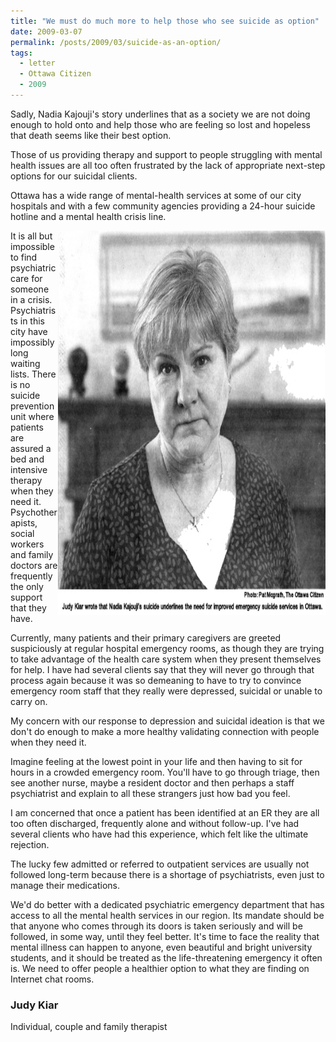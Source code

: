 ```yaml
---
title: "We must do much more to help those who see suicide as option"
date: 2009-03-07
permalink: /posts/2009/03/suicide-as-an-option/
tags:
  - letter
  - Ottawa Citizen
  - 2009
---
```



Sadly, Nadia Kajouji's story underlines that as a society we are not doing enough to hold onto and help those who are feeling so lost and hopeless that death seems like their best option.

Those of us providing therapy and support to people struggling with mental health issues are all too often frustrated by the lack of appropriate next-step options for our suicidal clients.

Ottawa has a wide range of mental-health services at some of our city hospitals and with a few community agencies providing a 24-hour suicide hotline and a mental health crisis line.

<img src="/images/2009-03-07_photo.jpg" width="428" height="615" align="right" id="image_wrap_right" alt="judy">

It is all but impossible to find psychiatric care for someone in a crisis. Psychiatrists in this city have impossibly long waiting lists. There is no suicide prevention unit where patients are assured a bed and intensive therapy when they need it. Psychotherapists, social workers and family doctors are frequently the only support that they have.

Currently, many patients and their primary caregivers are greeted suspiciously at regular hospital emergency rooms, as though they are trying to take advantage of the health care system when they present themselves for help. I have had several clients say that they will never go through that process again because it was so demeaning to have to try to convince emergency room staff that they really were depressed, suicidal or unable to carry on.

My concern with our response to depression and suicidal ideation is that we don't do enough to make a more healthy validating connection with people when they need it.

Imagine feeling at the lowest point in your life and then having to sit for hours in a crowded emergency room. You'll have to go through triage, then see another nurse, maybe a resident doctor and then perhaps a staff psychiatrist and explain to all these strangers just how bad you feel.

I am concerned that once a patient has been identified at an ER they are all too often discharged, frequently alone and without follow-up. I've had several clients who have had this experience, which felt like the ultimate rejection.

The lucky few admitted or referred to outpatient services are usually not followed long-term because there is a shortage of psychiatrists, even just to manage their medications.

We'd do better with a dedicated psychiatric emergency department that has access to all the mental health services in our region. Its mandate should be that anyone who comes through its doors is taken seriously and will be followed, in some way, until they feel better. It's time to face the reality that mental illness can happen to anyone, even beautiful and bright university students, and it should be treated as the life-threatening emergency it often is. We need to offer people a healthier option to what they are finding on Internet chat rooms.


### Judy Kiar
Individual, couple and family therapist

